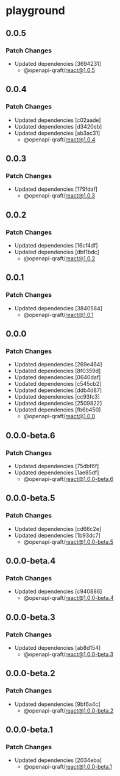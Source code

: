 # playground

## 0.0.5

### Patch Changes

- Updated dependencies [3694231]
  - @openapi-qraft/react@1.0.5

## 0.0.4

### Patch Changes

- Updated dependencies [c02aade]
- Updated dependencies [d3420eb]
- Updated dependencies [ab3ac31]
  - @openapi-qraft/react@1.0.4

## 0.0.3

### Patch Changes

- Updated dependencies [179fdaf]
  - @openapi-qraft/react@1.0.3

## 0.0.2

### Patch Changes

- Updated dependencies [16cf4df]
- Updated dependencies [dbf1bdc]
  - @openapi-qraft/react@1.0.2

## 0.0.1

### Patch Changes

- Updated dependencies [3840584]
  - @openapi-qraft/react@1.0.1

## 0.0.0

### Patch Changes

- Updated dependencies [269e464]
- Updated dependencies [8f0359d]
- Updated dependencies [0640daf]
- Updated dependencies [c545cb2]
- Updated dependencies [ddb4d87]
- Updated dependencies [cc93fc3]
- Updated dependencies [2509822]
- Updated dependencies [fb6b450]
  - @openapi-qraft/react@1.0.0

## 0.0.0-beta.6

### Patch Changes

- Updated dependencies [75dbf6f]
- Updated dependencies [1ae85df]
  - @openapi-qraft/react@1.0.0-beta.6

## 0.0.0-beta.5

### Patch Changes

- Updated dependencies [cd66c2e]
- Updated dependencies [1b93dc7]
  - @openapi-qraft/react@1.0.0-beta.5

## 0.0.0-beta.4

### Patch Changes

- Updated dependencies [c940886]
  - @openapi-qraft/react@1.0.0-beta.4

## 0.0.0-beta.3

### Patch Changes

- Updated dependencies [ab8d154]
  - @openapi-qraft/react@1.0.0-beta.3

## 0.0.0-beta.2

### Patch Changes

- Updated dependencies [9bf6a4c]
  - @openapi-qraft/react@1.0.0-beta.2

## 0.0.0-beta.1

### Patch Changes

- Updated dependencies [2034eba]
  - @openapi-qraft/react@1.0.0-beta.1
